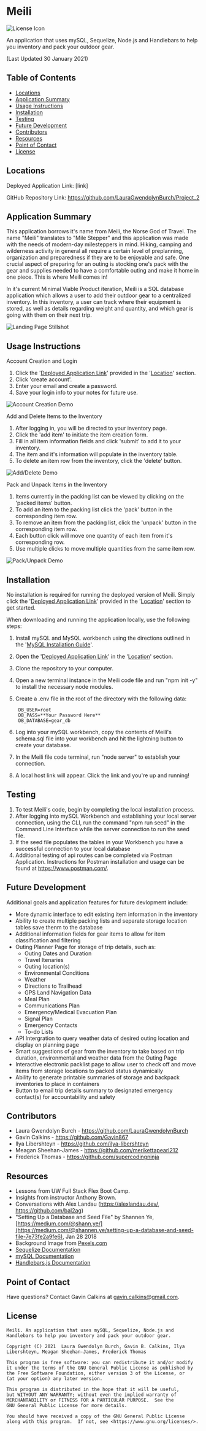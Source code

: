 # Meili

![License Icon](https://img.shields.io/badge/license-GPL3.0-informational.svg)

An application that uses mySQL, Sequelize, Node.js and Handlebars to help you inventory and pack your outdoor gear.

(Last Updated 30 January 2021)

## Table of Contents

- [Locations](#locations)
- [Application Summary](#application-summary)
- [Usage Instructions](#usage-instructions)
- [Installation](#installation)
- [Testing](#testing)
- [Future Development](#future-development)
- [Contributors](#contributors)
- [Resources](#resources)
- [Point of Contact](#point-of-contact)
- [License](#license)

## Locations

Deployed Application Link: [link]

GitHub Repository Link: https://github.com/LauraGwendolynBurch/Project_2

## Application Summary

This application borrows it's name from Meili, the Norse God of Travel. The name "Meili" translates to "Mile Stepper" and this application was made with the needs of modern-day milesteppers in mind. Hiking, camping and wilderness activity in general all require a certain level of preplanning, organization and preparedness if they are to be enjoyable and safe. One crucial aspect of preparing for an outing is stocking one's pack with the gear and supplies needed to have a comfortable outing and make it home in one piece. This is where Meili comes in!

In it's current Minimal Viable Product iteration, Meili is a SQL database application which allows a user to add their outdoor gear to a centralized inventory. In this inventory, a user can track where their equipment is stored, as well as details regarding weight and quantity, and which gear is going with them on their next trip. 

![Landing Page Stillshot]()

## Usage Instructions

Account Creation and Login

1. Click the '[Deployed Application Link]()' provided in the '[Location](#location)' section.
2. Click 'create account'.
3. Enter your email and create a password.
4. Save your login info to your notes for future use.

![Account Creation Demo]()

Add and Delete Items to the Inventory

1. After logging in, you will be directed to your inventory page.
2. Click the 'add item' to initiate the item creation form.
3. Fill in all item information fields and click 'submit' to add it to your inventory.
4. The item and it's information will populate in the inventory table. 
5. To delete an item row from the inventory, click the 'delete' button.

![Add/Delete Demo]()

Pack and Unpack Items in the Inventory

1. Items currently in the packing list can be viewed by clicking on the 'packed items' button.
2. To add an item to the packing list click the 'pack' button in the corresponding item row.
3. To remove an item from the packing list, click the 'unpack' button in the corresponding item row.
4. Each button click will move one quantity of each item from it's corresponding row. 
5. Use multiple clicks to move multiple quantities from the same item row.

![Pack/Unpack Demo]()

## Installation

No installation is required for running the deployed version of Meili. Simply click the '[Deployed Application Link]()' provided in the '[Location](#location)' section to get started.

When downloading and running the application locally, use the following steps:

1. Install mySQL and MySQL workbench using the directions outlined in the '[MySQL Installation Guide](https://dev.mysql.com/doc/mysql-installation-excerpt/5.7/en/)'.
2. Open the '[Deployed Application Link]()' in the '[Location](#location)' section.
3. Clone the repository to your computer.
4. Open a new terminal instance in the Meili code file and run "npm init -y" to install the necessary node modules.
5. Create a .env file in the root of the directory with the following data:

        DB_USER=root
        DB_PASS=**Your Password Here**
        DB_DATABASE=gear_db

6. Log into your mySQL workbench, copy the contents of Meili's schema.sql file into your workbench and hit the lightning button to create your database.
7. In the Meili file code terminal, run "node server" to establish your connection.
8. A local host link will appear. Click the link and you're up and running!

## Testing

1. To test Meili's code, begin by completing the local installation process. 
2. After logging into mySQL Workbench and establishing your local server connection, using the CLI, run the command "npm run seed" in the Command Line Interface while the server connection to run the seed file.
3. If the seed file populates the tables in your Workbench you have a successful connection to your local database
4. Additional testing of api routes can be completed via Postman Application. Instructions for Postman installation and usage can be found at https://www.postman.com/.

## Future Development

Additional goals and application features for future devlopment include:
- More dynamic interface to edit existing item information in the inventory
- Ability to create multiple packing lists and separate storage location tables save thenm to the database
- Additional information fields for gear items to allow for item classification and filtering
- Outing Planner Page for storage of trip details, such as:
    - Outing Dates and Duration
    - Travel Itenaries 
    - Outing location(s) 
    - Environmental Conditions
    - Weather
    - Directions to Trailhead
    - GPS Land Navigation Data
    - Meal Plan
    - Communications Plan
    - Emergency/Medical Evacuation Plan
    - Signal Plan
    - Emergency Contacts
    - To-do Lists 
- API Intergration to query weather data of desired outing location and display on planning page
- Smart suggestions of gear from the inventory to take based on trip duration, environmental and weather data from the Outing Page 
- Interactive electronic packlist page to allow user to check off and move items from storage locations to packed status dynamically
- Ability to generate printable summaries of storage and backpack inventories to place in containers
- Button to email trip details summary to designated emergency contact(s) for accountability and safety

## Contributors

- Laura Gwendolyn Burch - https://github.com/LauraGwendolynBurch
- Gavin Calkins - https://github.com/Gavin867
- Ilya Libershteyn - https://github.com/ilya-libershteyn
- Meagan Sheehan-James - https://github.com/merikettapearl212
- Frederick Thomas - https://github.com/supercodingninja

## Resources

- Lessons from UW Full Stack Flex Boot Camp.
- Insights from instructor Anthony Brown.
- Conversations with Alex Landau (https://alexlandau.dev/, https://github.com/bal2ag)  
- "Setting Up a Database and Seed File" by Shannen Ye, [https://medium.com/@shann.ye/](https://medium.com/@shannen.ye/setting-up-a-database-and-seed-file-7e73fe2a9fe6), Jan 28 2018
- Background Image from [Pexels.com](https://www.pexels.com/)
- [Sequelize Documentation](https://sequelize.org/master/)
- [mySQL Documentation](https://dev.mysql.com/doc/)
- [Handlebars.js Documentation](https://handlebarsjs.com/)

## Point of Contact

Have questions? Contact Gavin Calkins at [gavin.calkins@gmail.com](mailto:gavin.calkins@gmail.com?subject=Hi%20Gavin!%20I%20have%20a%20question%20about%20Meili!).
 
## License

    Meili. An application that uses mySQL, Sequelize, Node.js and Handlebars to help you inventory and pack your outdoor gear.

    Copyright (C) 2021  Laura Gwendolyn Burch, Gavin B. Calkins, Ilya Libershteyn, Meagan Sheehan-James, Frederick Thomas 

    This program is free software: you can redistribute it and/or modify
    it under the terms of the GNU General Public License as published by
    the Free Software Foundation, either version 3 of the License, or
    (at your option) any later version.

    This program is distributed in the hope that it will be useful,
    but WITHOUT ANY WARRANTY; without even the implied warranty of
    MERCHANTABILITY or FITNESS FOR A PARTICULAR PURPOSE.  See the
    GNU General Public License for more details.

    You should have received a copy of the GNU General Public License
    along with this program.  If not, see <https://www.gnu.org/licenses/>.
